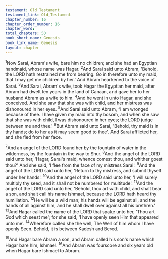 ```yaml
---
testament: Old Testament
testament_link: Old_Testament
chapter_number: 16
chapter_order_number: 16
chapter_word: 
total_chapters: 50
book_short_name: Genesis
book_link_name: Genesis
layout: chapter
---
```


<sup>1</sup>Now Sarai, Abram's wife, bare him no children; and she had an Egyptian handmaid, whose name was Hagar. <sup>2</sup>And Sarai said unto Abram, 'Behold, the LORD hath restrained me from bearing. Go in therefore unto my maid, that I may get me children by her.' And Abram hearkened to the voice of Sarai. <sup>3</sup>And Sarai, Abram's wife, took Hagar the Egyptian her maid, after Abram had dwelt ten years in the land of Canaan, and gave her to her husband Abram as a wife to him. <sup>4</sup>And he went in unto Hagar, and she conceived. And she saw that she was with child, and her mistress was dishonoured in her eyes. <sup>5</sup>And Sarai said unto Abram, “I am wronged because of thee. I have given my maid into thy bosom, and when she saw that she was with child, I was dishonoured in her eyes; the LORD judge between me and thee.' <sup>6</sup>But Abram said unto Sarai, 'Behold, thy maid is in thy hands; do to her as it may seem good to thee'. And Sarai afflicted her, and she fled from her face. 

<sup>7</sup>And an angel of the LORD found her by the fountain of water in the wilderness, by the fountain in the way to Shur. <sup>8</sup>And the angel of the LORD said unto her, 'Hagar, Sarai's maid, whence comest thou, and whither goest thou?' And she said, 'I flee from the face of my mistress Sarai'. <sup>9</sup>And the angel of the LORD said unto her, 'Return to thy mistress, and submit thyself under her hands'. <sup>10</sup>And the angel of the LORD said unto her, 'I will surely multiply thy seed, and it shall not be numbered for multitude'. <sup>11</sup>And the angel of the LORD said unto her, 'Behold, thou art with child, and shalt bear a son, and shalt call his name Ishmael, because the LORD hath heard thy humiliation. <sup>12</sup>He will be a wild man; his hands will be against all, and the hands of all against him, and he shall dwell over against all his brethren.' <sup>13</sup>And Hagar called the name of the LORD that spake unto her, 'Thou art God which seest me'; for she said, 'I have openly seen Him that appeared unto me'. <sup>14</sup>Wherefore called she the well, The Well of him whom I have openly Seen. Behold, it is between Kadesh and Bered. 

<sup>15</sup>And Hagar bare Abram a son, and Abram called his son's name which Hagar bare him, Ishmael. <sup>16</sup>And Abram was fourscore and six years old when Hagar bare Ishmael to Abram.
